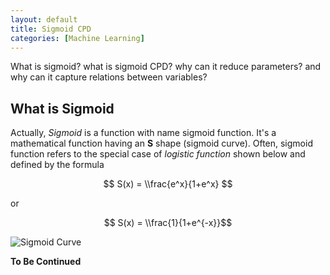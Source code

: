 ```yaml
---
layout: default
title: Sigmoid CPD
categories: [Machine Learning]
---
```


What is sigmoid? what is sigmoid CPD? why can it reduce parameters? and why can it capture relations between variables?

## What is Sigmoid

Actually, *Sigmoid* is a function with name sigmoid function. It's a mathematical function having an **S** shape (sigmoid curve). Often, sigmoid function refers to the special case of *logistic function* shown below and defined by the formula

$$ S(x) = \\frac{e^x}{1+e^x} $$

or

$$ S(x) = \\frac{1}{1+e^{-x}}$$

![Sigmoid Curve](http://i43.tinypic.com/2ed5c49.png)


**To Be Continued**

